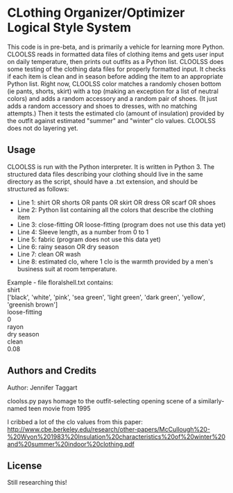 # CLothing Organizer/Optimizer Logical Style System

This code is in pre-beta, and is primarily a vehicle for learning more Python. 
CLOOLSS reads in formatted data files of clothing items and gets user input 
on daily temperature, then prints out outfits as a Python list. CLOOLSS does 
some testing of the clothing data files for properly formatted input. It 
checks if each item is clean and in season before adding the item to an 
appropriate Python list. Right now, CLOOLSS color matches a randomly chosen 
bottom (ie pants, shorts, skirt) with a top (making an exception for a list 
of neutral colors) and adds a random accessory and a random pair of shoes. 
(It just adds a random accessory and shoes to dresses, with no matching 
attempts.) Then it tests the estimated clo (amount of insulation) provided by 
the outfit against estimated "summer" and "winter" clo values. CLOOLSS does 
not do layering yet.

## Usage
CLOOLSS is run with the Python interpreter. It is written in Python 3. The 
structured data files describing your clothing should live in the same 
directory as the script, should have a .txt extension, and should be 
structured as follows:
* Line 1: shirt OR shorts OR pants OR skirt OR dress OR scarf OR shoes
* Line 2: Python list containing all the colors that describe the clothing item
* Line 3: close-fitting OR loose-fitting (program does not use this data yet)
* Line 4: Sleeve length, as a number from 0 to 1
* Line 5: fabric (program does not use this data yet)
* Line 6: rainy season OR dry season
* Line 7: clean OR wash
* Line 8: estimated clo, where 1 clo is the warmth provided by a men's business 
  suit at room temperature.

Example - file floralshell.txt contains:<br/>
 shirt<br/>
 ['black', 'white', 'pink', 'sea green', 'light green', 'dark green', 'yellow', 'greenish brown']<br/>
 loose-fitting<br/>
 0<br/>
 rayon<br/>
 dry season<br/>
 clean<br/>
 0.08<br/>

## Authors and Credits

Author: Jennifer Taggart

cloolss.py pays homage to the outfit-selecting opening scene of a similarly-named
teen movie from 1995 

I cribbed a lot of the clo values from this paper:
http://www.cbe.berkeley.edu/research/other-papers/McCullough%20-%20Wyon%201983%20Insulation%20characteristics%20of%20winter%20and%20summer%20indoor%20clothing.pdf

## License

Still researching this!